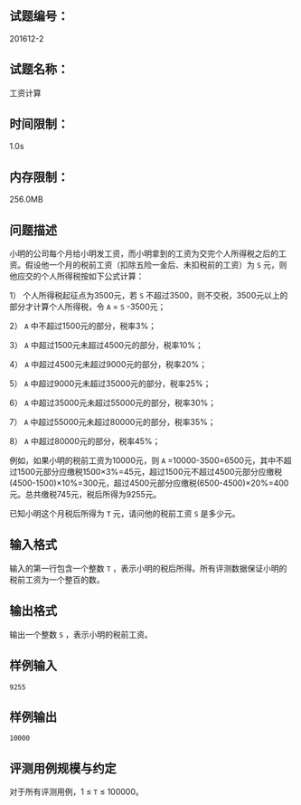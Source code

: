 ## 试题编号：

201612-2

## 试题名称：

工资计算

## 时间限制：

1.0s

## 内存限制：

256.0MB

## 问题描述

小明的公司每个月给小明发工资，而小明拿到的工资为交完个人所得税之后的工资。假设他一个月的税前工资（扣除五险一金后、未扣税前的工资）为 `S` 元，则他应交的个人所得税按如下公式计算：

1） 个人所得税起征点为3500元，若 `S` 不超过3500，则不交税，3500元以上的部分才计算个人所得税，令 `A` = `S` -3500元；

2）  `A` 中不超过1500元的部分，税率3%；

3）  `A` 中超过1500元未超过4500元的部分，税率10%；

4）  `A` 中超过4500元未超过9000元的部分，税率20%；

5）  `A` 中超过9000元未超过35000元的部分，税率25%；

6）  `A` 中超过35000元未超过55000元的部分，税率30%；

7）  `A` 中超过55000元未超过80000元的部分，税率35%；

8）  `A` 中超过80000元的部分，税率45%；

例如，如果小明的税前工资为10000元，则 `A` =10000-3500=6500元，其中不超过1500元部分应缴税1500×3%=45元，超过1500元不超过4500元部分应缴税(4500-1500)×10%=300元，超过4500元部分应缴税(6500-4500)×20%=400元。总共缴税745元，税后所得为9255元。

已知小明这个月税后所得为 `T` 元，请问他的税前工资 `S` 是多少元。

## 输入格式

输入的第一行包含一个整数 `T` ，表示小明的税后所得。所有评测数据保证小明的税前工资为一个整百的数。

## 输出格式

输出一个整数 `S` ，表示小明的税前工资。

## 样例输入

```
9255
```

## 样例输出

```
10000
```

## 评测用例规模与约定

对于所有评测用例，1 ≤  `T`  ≤ 100000。